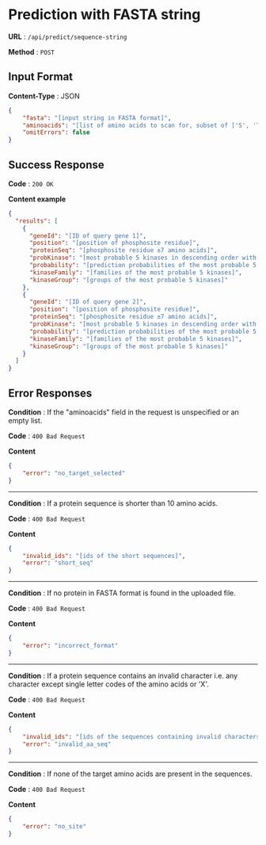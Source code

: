 # Prediction with FASTA string

**URL** : `/api/predict/sequence-string`

**Method** : `POST`


## Input Format
**Content-Type** : JSON
```json
{
    "fasta": "[input string in FASTA format]",
    "aminoacids": "[list of amino acids to scan for, subset of ['S', 'T', 'Y', 'H']]",
    "omitErrors": false
}
```
## Success Response

**Code** : `200 OK`

**Content example**

```json
{
  "results": [
    {
      "geneId": "[ID of query gene 1]",
      "position": "[position of phosphosite residue]",
      "proteinSeq": "[phosphosite residue ±7 amino acids]",
      "probKinase": "[most probable 5 kinases in descending order with respect to their probabilities]",
      "probability": "[prediction probabilities of the most probable 5 kinases]",
      "kinaseFamily": "[families of the most probable 5 kinases]",
      "kinaseGroup": "[groups of the most probable 5 kinases]"
    },
    {
      "geneId": "[ID of query gene 2]",
      "position": "[position of phosphosite residue]",
      "proteinSeq": "[phosphosite residue ±7 amino acids]",
      "probKinase": "[most probable 5 kinases in descending order with respect to their probabilities]",
      "probability": "[prediction probabilities of the most probable 5 kinases]",
      "kinaseFamily": "[families of the most probable 5 kinases]",
      "kinaseGroup": "[groups of the most probable 5 kinases]"
    }
  ]
}
```

## Error Responses
**Condition** : If the "aminoacids" field in the request is unspecified or an empty list.

**Code** : `400 Bad Request`

**Content**
```json
{
    "error": "no_target_selected"
}
```
---
**Condition** : If a protein sequence is shorter than 10 amino acids.

**Code** : `400 Bad Request`

**Content**
```json
{
    "invalid_ids": "[ids of the short sequences]",
    "error": "short_seq"
}
```
---
**Condition** : If no protein in FASTA format is found in the uploaded file.

**Code** : `400 Bad Request`

**Content**
```json
{
    "error": "incorrect_format"
}
```
---
**Condition** : If a protein sequence contains an invalid character i.e. any character except single letter codes of the amino acids or 'X'.

**Code** : `400 Bad Request`

**Content**
```json
{
    "invalid_ids": "[ids of the sequences containing invalid characters]",
    "error": "invalid_aa_seq"
}
```
---
**Condition** : If none of the target amino acids are present in the sequences.

**Code** : `400 Bad Request`

**Content**
```json
{
    "error": "no_site"
}
```